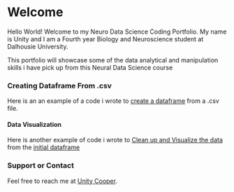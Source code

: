 # Welcome 

Hello World! Welcome to my Neuro Data Science Coding Portfolio. My name is Unity and I am a Fourth year Biology and Neuroscience student at Dalhousie University. 

This portfolio will showcase some of the data analytical and manipulation skills i have pick up from this Neural Data Science course

### Creating Dataframe From .csv
Here is an an example of a code i wrote to [create a dataframe](dataframe.markdown) from a .csv file.

#### Data Visualization
Here is another example of code i wrote to [Clean up and Visualize the data](Corona_Visual.markdown) from the [initial dataframe](dataframe.markdown)

### Support or Contact

Feel free to reach me at [Unity Cooper](mailto:un782357@dal.ca).

